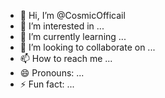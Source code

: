 - 👋 Hi, I’m @CosmicOfficail
- 👀 I’m interested in ...
- 🌱 I’m currently learning ...
- 💞️ I’m looking to collaborate on ...
- 📫 How to reach me ...
- 😄 Pronouns: ...
- ⚡ Fun fact: ...

<!---
CosmicOfficail/CosmicOfficail is a ✨ special ✨ repository because its `README.md` (this file) appears on your GitHub profile.
You can click the Preview link to take a look at your changes.
--->
